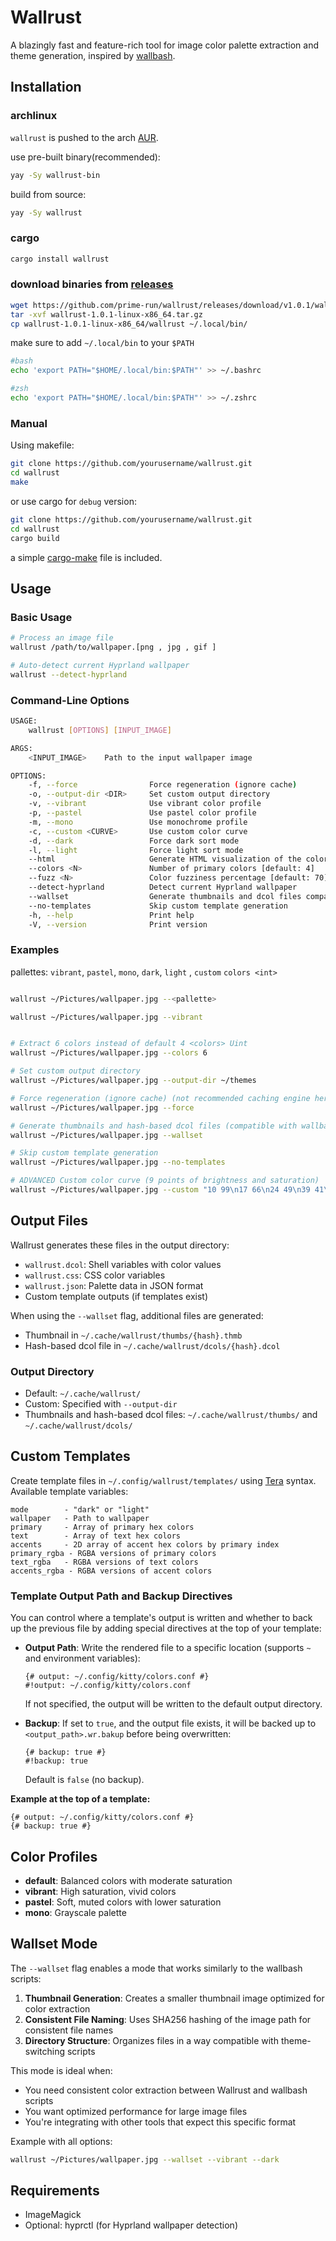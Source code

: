 # Wallrust

A blazingly fast and feature-rich tool for image color palette extraction and theme generation, inspired by [wallbash](https://github.com/prasanthrangan/hyprdots/wiki/Wallbash/427700a4d4fa268bc7208ab273d8ea1619da97e2).

## Installation

### archlinux

`wallrust` is pushed to the arch [AUR](https://aur.archlinux.org/packages/wallrust).

use pre-built binary(recommended):

```bash
yay -Sy wallrust-bin

```

build from source:

```bash
yay -Sy wallrust
```

### cargo

```bash
cargo install wallrust
```

### download binaries from [releases](https://github.com/prime-run/wallrust/releases)

```bash
wget https://github.com/prime-run/wallrust/releases/download/v1.0.1/wallrust-1.0.1-linux-x86_64.tar.gz
tar -xvf wallrust-1.0.1-linux-x86_64.tar.gz
cp wallrust-1.0.1-linux-x86_64/wallrust ~/.local/bin/

```

make sure to add `~/.local/bin` to your `$PATH`

```bash
#bash
echo 'export PATH="$HOME/.local/bin:$PATH"' >> ~/.bashrc

#zsh
echo 'export PATH="$HOME/.local/bin:$PATH"' >> ~/.zshrc
```

### Manual

Using makefile:

```bash
git clone https://github.com/yourusername/wallrust.git
cd wallrust
make

```

or use cargo for `debug` version:

```bash
git clone https://github.com/yourusername/wallrust.git
cd wallrust
cargo build
```

a simple [cargo-make](https://crates.io/crates/cargo-make/0.3.54) file is included.

## Usage

### Basic Usage

```bash
# Process an image file
wallrust /path/to/wallpaper.[png , jpg , gif ]

# Auto-detect current Hyprland wallpaper
wallrust --detect-hyprland
```

### Command-Line Options

```bash
USAGE:
    wallrust [OPTIONS] [INPUT_IMAGE]

ARGS:
    <INPUT_IMAGE>    Path to the input wallpaper image

OPTIONS:
    -f, --force                Force regeneration (ignore cache)
    -o, --output-dir <DIR>     Set custom output directory
    -v, --vibrant              Use vibrant color profile
    -p, --pastel               Use pastel color profile
    -m, --mono                 Use monochrome profile
    -c, --custom <CURVE>       Use custom color curve
    -d, --dark                 Force dark sort mode
    -l, --light                Force light sort mode
    --html                     Generate HTML visualization of the color palette
    --colors <N>               Number of primary colors [default: 4]
    --fuzz <N>                 Color fuzziness percentage [default: 70]
    --detect-hyprland          Detect current Hyprland wallpaper
    --wallset                  Generate thumbnails and dcol files compatible with wallbash scripts
    --no-templates             Skip custom template generation
    -h, --help                 Print help
    -V, --version              Print version
```

### Examples

pallettes: `vibrant`, `pastel`, `mono`, `dark`, `light` , `custom` `colors <int>`

```bash

wallrust ~/Pictures/wallpaper.jpg --<pallette>

wallrust ~/Pictures/wallpaper.jpg --vibrant


# Extract 6 colors instead of default 4 <colors> Uint
wallrust ~/Pictures/wallpaper.jpg --colors 6

# Set custom output directory
wallrust ~/Pictures/wallpaper.jpg --output-dir ~/themes

# Force regeneration (ignore cache) (not recommended caching engine here is  smart! and reliable)
wallrust ~/Pictures/wallpaper.jpg --force

# Generate thumbnails and hash-based dcol files (compatible with wallbash scripts)
wallrust ~/Pictures/wallpaper.jpg --wallset

# Skip custom template generation
wallrust ~/Pictures/wallpaper.jpg --no-templates

# ADVANCED Custom color curve (9 points of brightness and saturation)
wallrust ~/Pictures/wallpaper.jpg --custom "10 99\n17 66\n24 49\n39 41\n51 37\n58 34\n72 30\n84 26\n99 22"
```

## Output Files

Wallrust generates these files in the output directory:

- `wallrust.dcol`: Shell variables with color values
- `wallrust.css`: CSS color variables
- `wallrust.json`: Palette data in JSON format
- Custom template outputs (if templates exist)

When using the `--wallset` flag, additional files are generated:
- Thumbnail in `~/.cache/wallrust/thumbs/{hash}.thmb`
- Hash-based dcol file in `~/.cache/wallrust/dcols/{hash}.dcol`

### Output Directory

- Default: `~/.cache/wallrust/`
- Custom: Specified with `--output-dir`
- Thumbnails and hash-based dcol files: `~/.cache/wallrust/thumbs/` and `~/.cache/wallrust/dcols/`

## Custom Templates

Create template files in `~/.config/wallrust/templates/` using [Tera](https://github.com/Keats/tera) syntax. Available template variables:

```
mode        - "dark" or "light"
wallpaper   - Path to wallpaper
primary     - Array of primary hex colors
text        - Array of text hex colors
accents     - 2D array of accent hex colors by primary index
primary_rgba - RGBA versions of primary colors
text_rgba   - RGBA versions of text colors
accents_rgba - RGBA versions of accent colors
```

### Template Output Path and Backup Directives

You can control where a template's output is written and whether to back up the previous file by adding special directives at the top of your template:

- **Output Path**: Write the rendered file to a specific location (supports `~` and environment variables):
  ```
  {# output: ~/.config/kitty/colors.conf #}
  #!output: ~/.config/kitty/colors.conf
  ```
  If not specified, the output will be written to the default output directory.

- **Backup**: If set to `true`, and the output file exists, it will be backed up to `<output_path>.wr.bakup` before being overwritten:
  ```
  {# backup: true #}
  #!backup: true
  ```
  Default is `false` (no backup).

**Example at the top of a template:**
```
{# output: ~/.config/kitty/colors.conf #}
{# backup: true #}
```

## Color Profiles

- **default**: Balanced colors with moderate saturation
- **vibrant**: High saturation, vivid colors
- **pastel**: Soft, muted colors with lower saturation
- **mono**: Grayscale palette

## Wallset Mode

The `--wallset` flag enables a mode that works similarly to the wallbash scripts:

1. **Thumbnail Generation**: Creates a smaller thumbnail image optimized for color extraction
2. **Consistent File Naming**: Uses SHA256 hashing of the image path for consistent file names
3. **Directory Structure**: Organizes files in a way compatible with theme-switching scripts

This mode is ideal when:
- You need consistent color extraction between Wallrust and wallbash scripts
- You want optimized performance for large image files
- You're integrating with other tools that expect this specific format

Example with all options:
```bash
wallrust ~/Pictures/wallpaper.jpg --wallset --vibrant --dark
```

## Requirements

- ImageMagick
- Optional: hyprctl (for Hyprland wallpaper detection)
